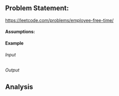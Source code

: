 ## Problem Statement:
https://leetcode.com/problems/employee-free-time/
#### Assumptions:
#### Example
###### Input
###### Output
## Analysis
